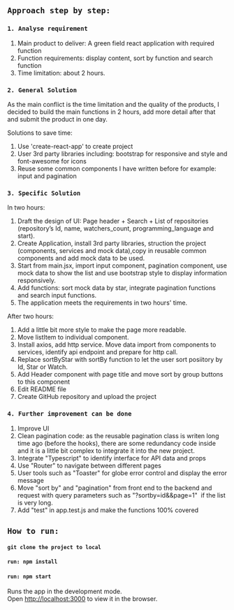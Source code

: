 ## `Approach step by step:`
### `1. Analyse requirement`
1) Main product to deliver: A green field react application with required function
2) Function requirements: display content, sort by function and search function
3) Time limitation: about 2 hours.

### `2. General Solution`
As the main conflict is the time limitation and the quality of the products, I decided to build the main functions in 2 hours, add more detail after that and submit the product in one day.

Solutions to save time:
1) Use 'create-react-app' to create project
2) User 3rd party libraries including: bootstrap for responsive and style and font-awesome for icons
3) Reuse some common components I have written before for example: input and pagination

### `3. Specific Solution`
In two hours:
1) Draft the design of UI: Page header + Search + List of repositories (repository’s Id, name, watchers_count, programming_language and start).
2) Create Application, install 3rd party libraries, struction the project (components, services and mock data),copy in reusable common components and add mock data to be used.
3) Start from main.jsx, import input component, pagination component, use mock data to show the list and use bootstrap style to display information responsively.
4) Add functions: sort mock data by star, integrate pagination functions and search input functions.
5) The application meets the requirements in two hours' time.

After two hours:
1) Add a little bit more style to make the page more readable.
2) Move listItem to individual component.
3) Install axios, add http service. Move data import from components to services, identify api endpoint and prepare for http call.
4) Replace sortByStar with sortBy function to let the user sort posiitory by Id, Star or Watch.
5) Add Header component with page title and move sort by group buttons to this component
6) Edit README file
7) Create GitHub repository and upload the project

### `4. Further improvement can be done`
1. Improve UI
2. Clean pagination code: as the reusable pagination class is writen long time ago (before the hooks), there are some redundancy code inside and it is a little bit complex to integrate it into the new project.
2. Integrate "Typescript" to identify interface for API data and props
3. Use "Router" to navigate between different pages
4. User tools such as "Toaster" for globe error control and display the error message
5. Move "sort by" and "pagination" from front end to the backend and request with query parameters such as "?sortby=id&&page=1"  if the list is very long.
6. Add "test" in app.test.js and make the functions 100% covered

## `How to run:`
#### `git clone the project to local`
#### `run: npm install`
#### `run: npm start`

Runs the app in the development mode.<br />
Open [http://localhost:3000](http://localhost:3000) to view it in the browser.
